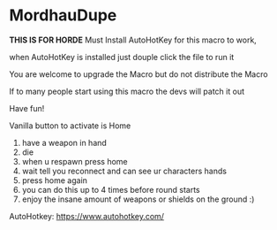 # MordhauDupe
**THIS IS FOR HORDE**
Must Install AutoHotKey for this macro to work,

when AutoHotKey is installed just douple click the file to run it

You are welcome to upgrade the Macro but do not distribute the Macro

If to many people start using this macro the devs will patch it out

Have fun!

Vanilla button to activate is Home

1. have a weapon in hand
2. die
3. when u respawn press home
4. wait tell you reconnect and can see ur characters hands
5. press home again
6. you can do this up to 4 times before round starts
7. enjoy the insane amount of weapons or shields on the ground :)

AutoHotkey: https://www.autohotkey.com/
